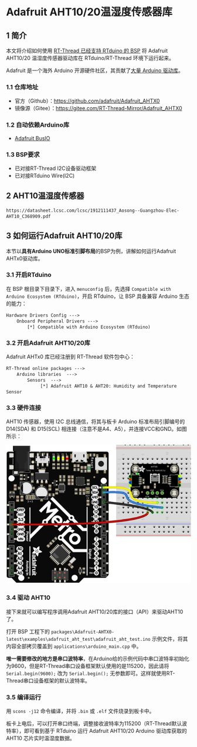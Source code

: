 # Adafruit AHT10/20温湿度传感器库

## 1 简介

本文将介绍如何使用 [RT-Thread 已经支持 RTduino 的 BSP](/zh/beginner/bsp-develop?id=_2-已经支持rtduino的bsp) 将 Adafruit AHT10/20 温湿度传感器驱动库在 RTduino/RT-Thread 环境下运行起来。

Adafruit 是一个海外 Arduino 开源硬件社区，其贡献了[大量 Arduino 驱动库](https://github.com/orgs/adafruit/repositories?language=c%2B%2B&type=all)。

### 1.1 仓库地址

- 官方（Github）：https://github.com/adafruit/Adafruit_AHTX0
- 镜像源（Gitee）：https://gitee.com/RT-Thread-Mirror/Adafruit_AHTX0

### 1.2 自动依赖Arduino库

- [Adafruit BusIO](/zh/library-examples/signal-io/Adafruit/Adafruit-BusIO/Adafruit-BusIO)

### 1.3 BSP要求

- 已对接RT-Thread I2C设备驱动框架
- 已对接RTduino Wire(I2C)

## 2 AHT10温湿度传感器

```pdf
https://datasheet.lcsc.com/lcsc/1912111437_Aosong--Guangzhou-Elec-AHT10_C368909.pdf
```

## 3 如何运行Adafruit AHT10/20库

本节以**具有Arduino UNO标准引脚布局**的BSP为例，讲解如何运行Adafruit AHTx0驱动库。

### 3.1 开启RTduino

在 BSP 根目录下目录下，进入 `menuconfig` 后，先选择 `Compatible with Arduino Ecosystem (RTduino)`，开启 RTduino，让 BSP 具备兼容 Arduino 生态的能力：

```Kconfig
Hardware Drivers Config --->
    Onboard Peripheral Drivers --->
        [*] Compatible with Arduino Ecosystem (RTduino)
```

### 3.2 开启Adafruit AHT10/20库

Adafruit AHTx0 库已经注册到 RT-Thread 软件包中心：

```Kconfig
RT-Thread online packages --->
    Arduino libraries  --->
        Sensors  --->
             [*] Adafruit AHT10 & AHT20: Humidity and Temperature Sensor
```

### 3.3 硬件连接

AHT10 传感器，使用 I2C 总线通信，将其与板卡 Arduino 标准布局引脚编号的 D14(SDA) 和 D15(SCL) 相连接（注意不是A4、A5），并连接VCC和GND。如图所示：

![aht10-connection](figures/ahtx0-connection.png)

### 3.4 驱动 AHT10

接下来就可以编写程序调用Adafruit AHT10/20库的接口（API）来驱动AHT10了。

打开 BSP 工程下的 `packages\Adafruit-AHTX0-latest\examples\adafruit_aht_test\adafruit_aht_test.ino` 示例文件，将其内容全部拷贝覆盖到 `applications\arduino_main.cpp` 中。

**唯一需要修改的地方是串口波特率**，在Arduino给的示例代码中串口波特率初始化为9600，但是RT-Thread串口设备框架默认使用的是115200，因此请将 `Serial.begin(9600);` 改为 `Serial.begin();` 无参数即可。这样就使用RT-Thread串口设备框架的默认波特率。

### 3.5 编译运行

用 `scons -j12` 命令编译，并将 `.bin` 或 `.elf` 文件烧录到板卡中。

板卡上电后，可以打开串口终端，调整接收波特率为115200（RT-Thread默认波特率），即可看到基于 RTduino 运行 Adafruit AHT10/20 Arduino 驱动库获取的 AHT10 芯片实时温湿度数据。
